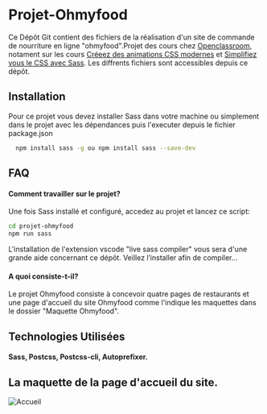 
# Projet-Ohmyfood

Ce Dépôt Git contient des fichiers de la réalisation d'un site de commande de nourriture en ligne "ohmyfood".Projet des cours chez [Openclassroom](https://openclasroom.com), notament sur les cours [Créeez des animations CSS modernes](https://openclassrooms.com/fr/courses/5919246-creez-des-animations-css-modernes) et [Simplifiez vous le CSS avec Sass](https://openclassrooms.com/fr/courses/6106181-simplifiez-vous-le-css-avec-sass). Les diffrents fichiers sont accessibles depuis ce dépôt. 



## Installation

Pour  ce projet vous devez installer Sass dans votre machine ou simplement dans le projet avec les dépendances puis l'executer depuis le fichier package.json

```bash
  npm install sass -g ou npm install sass --save-dev
```

## FAQ

#### Comment travailler sur le projet?
Une fois Sass installé et configuré, accedez au projet et lancez ce script:
```bash
cd projet-ohmyfood
npm run sass
```
L'installation de l'extension vscode "live sass compiler" vous sera d'une grande aide concernant ce dépôt. Veillez l’installer afin de compiler… 

#### A quoi consiste-t-il?

Le projet Ohmyfood consiste à concevoir quatre pages de restaurants et une page d'accueil du site Ohmyfood comme l'indique les maquettes dans le dossier "Maquette Ohmyfood".
## Technologies Utilisées
#### Sass, Postcss, Postcss-cli, Autoprefixer. 

## La maquette de la page d'accueil du site.
    
![Accueil](https://user-images.githubusercontent.com/115634872/228569059-4fb9aeef-4bd3-4022-882b-8d6ad707935e.png)
